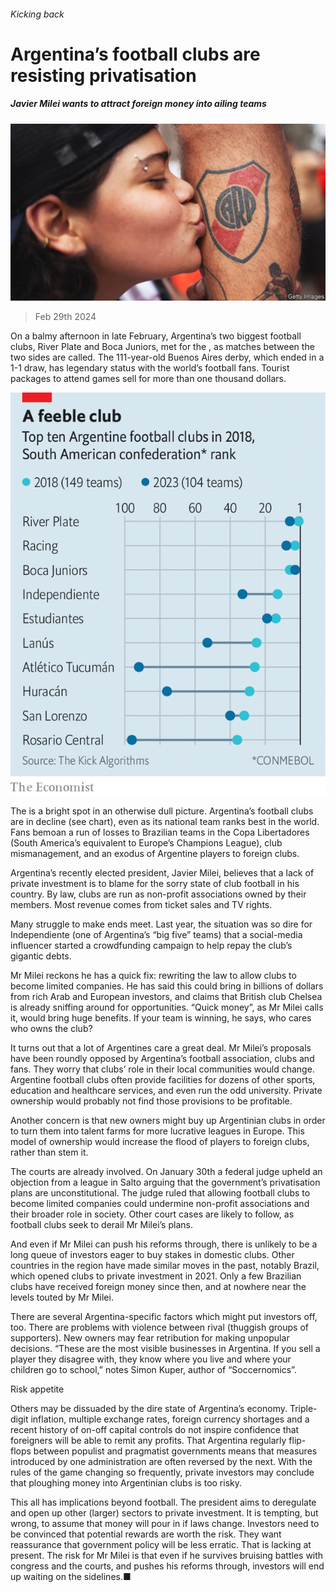 ###### Kicking back

# Argentina’s football clubs are resisting privatisation 

##### Javier Milei wants to attract foreign money into ailing teams 

![image](images/20240302_AMP002.jpg) 

> Feb 29th 2024 

On a balmy afternoon in late February, Argentina’s two biggest football clubs, River Plate and Boca Juniors, met for the , as matches between the two sides are called. The 111-year-old Buenos Aires derby, which ended in a 1-1 draw, has legendary status with the world’s football fans. Tourist packages to attend games sell for more than one thousand dollars.

![image](images/20240302_AMC592.png) 


The is a bright spot in an otherwise dull picture. Argentina’s football clubs are in decline (see chart), even as its national team ranks best in the world. Fans bemoan a run of losses to Brazilian teams in the Copa Libertadores (South America’s equivalent to Europe’s Champions League), club mismanagement, and an exodus of Argentine players to foreign clubs. 

Argentina’s recently elected president, Javier Milei, believes that a lack of private investment is to blame for the sorry state of club football in his country. By law, clubs are run as non-profit associations owned by their members. Most revenue comes from ticket sales and TV rights. 

Many struggle to make ends meet. Last year, the situation was so dire for Independiente (one of Argentina’s “big five” teams) that a social-media influencer started a crowdfunding campaign to help repay the club’s gigantic debts. 

Mr Milei reckons he has a quick fix: rewriting the law to allow clubs to become limited companies. He has said this could bring in billions of dollars from rich Arab and European investors, and claims that British club Chelsea is already sniffing around for opportunities. “Quick money”, as Mr Milei calls it, would bring huge benefits. If your team is winning, he says, who cares who owns the club?

It turns out that a lot of Argentines care a great deal. Mr Milei’s proposals have been roundly opposed by Argentina’s football association, clubs and fans. They worry that clubs’ role in their local communities would change. Argentine football clubs often provide facilities for dozens of other sports, education and healthcare services, and even run the odd university. Private ownership would probably not find those provisions to be profitable.

Another concern is that new owners might buy up Argentinian clubs in order to turn them into talent farms for more lucrative leagues in Europe. This model of ownership would increase the flood of players to foreign clubs, rather than stem it.

The courts are already involved. On January 30th a federal judge upheld an objection from a league in Salto arguing that the government’s privatisation plans are unconstitutional. The judge ruled that allowing football clubs to become limited companies could undermine non-profit associations and their broader role in society. Other court cases are likely to follow, as football clubs seek to derail Mr Milei’s plans.

And even if Mr Milei can push his reforms through, there is unlikely to be a long queue of investors eager to buy stakes in domestic clubs. Other countries in the region have made similar moves in the past, notably Brazil, which opened clubs to private investment in 2021. Only a few Brazilian clubs have received foreign money since then, and at nowhere near the levels touted by Mr Milei. 

There are several Argentina-specific factors which might put investors off, too. There are problems with violence between rival (thuggish groups of supporters). New owners may fear retribution for making unpopular decisions. “These are the most visible businesses in Argentina. If you sell a player they disagree with, they know where you live and where your children go to school,” notes Simon Kuper, author of “Soccernomics”.

Risk appetite

Others may be dissuaded by the dire state of Argentina’s economy. Triple-digit inflation, multiple exchange rates, foreign currency shortages and a recent history of on-off capital controls do not inspire confidence that foreigners will be able to remit any profits. That Argentina regularly flip-flops between populist and pragmatist governments means that measures introduced by one administration are often reversed by the next. With the rules of the game changing so frequently, private investors may conclude that ploughing money into Argentinian clubs is too risky.

This all has implications beyond football. The president aims to deregulate and open up other (larger) sectors to private investment. It is tempting, but wrong, to assume that money will pour in if laws change. Investors need to be convinced that potential rewards are worth the risk. They want reassurance that government policy will be less erratic. That is lacking at present. The risk for Mr Milei is that even if he survives bruising battles with congress and the courts, and pushes his reforms through, investors will end up waiting on the sidelines.■


